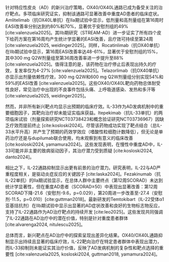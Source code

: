针对特应性皮炎（AD）的新兴治疗策略，OX40/OX40L通路已成为备受关注的治疗靶点。多项临床研究证实，抑制该通路可显著改善中重度AD患者的临床症状。Amlitelimab（抗OX40L单抗）在IIa期试验中显示，低剂量和高剂量组在第16周时EASI改善率分别达到约80%和70%，显著优于安慰剂组的49% [cite:valenzuela2025]。其IIb期研究（STREAM-AD）进一步证实了所有四个皮下给药方案在第16周均产生统计学显著的EASI改善，且疗效可持续至第24周 [cite:valenzuela2025, weidinger2025]。同样，Rocatinlimab（抗OX40单抗）在IIb期试验中显示，第16周EASI改善率达48-61%，显著优于安慰剂组的15%，其中300 mg Q2W剂量组至第36周改善率进一步提升至88% [cite:valenzuela2025]。值得注意的是，该药物在治疗停止后表现出持久的疗效，复发率仅为4-27% [cite:valenzuela2025]。Telazorlimab（抗OX40单抗）亦显示出剂量依赖性疗效，300 mg Q2W和600 mg Q2W剂量组分别实现54%和59%的EASI改善 [cite:valenzuela2025]。这些OX40/OX40L靶向药物总体耐受性良好，常见治疗中出现的不良事件包括头痛、上呼吸道感染、发热和多汗等 [cite:valenzuela2025, weidinger2025]。

然而，并非所有新兴靶点均显示出预期的临床疗效。IL-33作为AD发病机制中的重要细胞因子，其靶向治疗却未能证实临床获益。Itepekimab（抗IL-33单抗）的两项临床试验（剂量探索研究NCT03738423和概念验证研究NCT03736967）因缺乏疗效而提前终止 [cite:kosloski2024]。尽管该药物成功实现了靶点结合（总IL-33水平升高）并产生了预期的药效学效应（嗜酸性粒细胞计数降低），但无论是单药治疗还是与dupilumab联合使用，均未观察到有意义的临床改善 [cite:kosloski2024, yamamura2024]。这些发现表明，在慢性中重度AD中，IL-33可能并非主要的致病驱动因子，其治疗潜力受到质疑 [cite:kosloski2024, danto2024]。

相比之下，IL-22通路抑制显示出更有前景的治疗潜力。研究表明，IL-22与AD严重程度相关，是驱动炎症反应的关键因子 [cite:laska2024]。Fezakinumab（抗IL-22单抗）的IIa期试验显示，在总体人群中主要终点（第12周SCORAD）未达到统计学显著性，但在重度AD患者（SCORAD≥50）中表现出显著改善：第12周SCORAD下降-21.6（安慰剂-9.6，p=0.029），第20周进一步改善至-27.4（安慰剂-11.5，p=0.010）[cite:guttman2018]。最新研发的Temtokibart（IL-22受体α1亚基拮抗剂）在IIb期试验中显示出显著的AD症状改善和良好的生物标志物反应，支持了IL-22通路作为AD治疗靶点的持续开发 [cite:leo2025]。这些发现共同强调了IL-22通路在AD治疗中的潜在价值，特别是针对重度患者群体 [cite:alvarenga2024, nitulescu2025]。

总体而言，新兴靶点在AD治疗中的探索呈现出差异化结果。OX40/OX40L通路抑制显示出持续且显著的临床疗效，IL-22靶向治疗在特定患者群体中表现出潜力，而IL-33抑制则未能证实其治疗价值，反映了AD发病机制的复杂性和靶点选择的重要性 [cite:valenzuela2025, kosloski2024, guttman2018, yamamura2024]。
